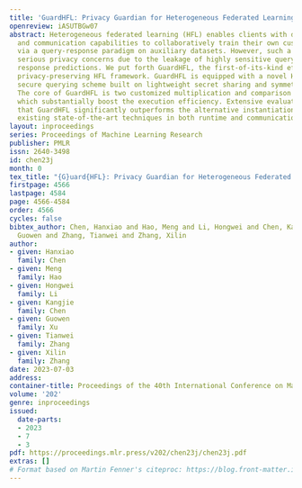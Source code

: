 ```yaml
---
title: 'GuardHFL: Privacy Guardian for Heterogeneous Federated Learning'
openreview: iASUTBGw07
abstract: Heterogeneous federated learning (HFL) enables clients with different computation
  and communication capabilities to collaboratively train their own customized models
  via a query-response paradigm on auxiliary datasets. However, such a paradigm raises
  serious privacy concerns due to the leakage of highly sensitive query samples and
  response predictions. We put forth GuardHFL, the first-of-its-kind efficient and
  privacy-preserving HFL framework. GuardHFL is equipped with a novel HFL-friendly
  secure querying scheme built on lightweight secret sharing and symmetric-key techniques.
  The core of GuardHFL is two customized multiplication and comparison protocols,
  which substantially boost the execution efficiency. Extensive evaluations demonstrate
  that GuardHFL significantly outperforms the alternative instantiations based on
  existing state-of-the-art techniques in both runtime and communication cost.
layout: inproceedings
series: Proceedings of Machine Learning Research
publisher: PMLR
issn: 2640-3498
id: chen23j
month: 0
tex_title: "{G}uard{HFL}: Privacy Guardian for Heterogeneous Federated Learning"
firstpage: 4566
lastpage: 4584
page: 4566-4584
order: 4566
cycles: false
bibtex_author: Chen, Hanxiao and Hao, Meng and Li, Hongwei and Chen, Kangjie and Xu,
  Guowen and Zhang, Tianwei and Zhang, Xilin
author:
- given: Hanxiao
  family: Chen
- given: Meng
  family: Hao
- given: Hongwei
  family: Li
- given: Kangjie
  family: Chen
- given: Guowen
  family: Xu
- given: Tianwei
  family: Zhang
- given: Xilin
  family: Zhang
date: 2023-07-03
address: 
container-title: Proceedings of the 40th International Conference on Machine Learning
volume: '202'
genre: inproceedings
issued:
  date-parts:
  - 2023
  - 7
  - 3
pdf: https://proceedings.mlr.press/v202/chen23j/chen23j.pdf
extras: []
# Format based on Martin Fenner's citeproc: https://blog.front-matter.io/posts/citeproc-yaml-for-bibliographies/
---
```

